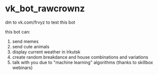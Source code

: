 # vk_bot_rawcrownz
dm to vk.com/frvyz to test this bot

this bot can:
1. send memes
2. send cute animals
3. display current weather in Irkutsk
4. create random breakdance and house combinations and variations
5. talk with you due to "machine learning" algorithms (thanks to skillbox webinars)
